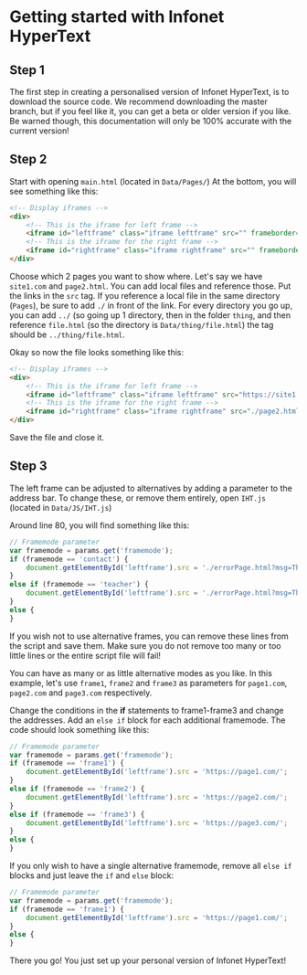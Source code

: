 # Getting started with Infonet HyperText
## Step 1
The first step in creating a personalised version of Infonet HyperText, is to download the source code. We recommend downloading the master branch, but if you feel like it, you can get a beta or older version if you like. Be warned though, this documentation will only be 100% accurate with the current version!
## Step 2
Start with opening ``main.html`` (located in ``Data/Pages/``)
At the bottom, you will see something like this:
```html
<!-- Display iframes -->
<div>
    <!-- This is the iframe for left frame -->
    <iframe id="leftframe" class="iframe leftframe" src="" frameborder="0" scrolling="no" align="left"></iframe>
    <!-- This is the iframe for the right frame -->
    <iframe id="rightframe" class="iframe rightframe" src="" frameborder="0" scrolling="no" align="right"></iframe>
</div>
```
Choose which 2 pages you want to show where. Let's say we have ``site1.com`` and ``page2.html``. You can add local files and reference those. Put the links in the `src` tag. If you reference a local file in the same directory (`Pages`), be sure to add `./` in front of the link. For every directory you go up, you can add `../` (so going up 1 directory, then in the folder `thing`, and then reference `file.html` (so the directory is `Data/thing/file.html`) the tag should be `../thing/file.html`.

Okay so now the file looks something like this:
```html
<!-- Display iframes -->
<div>
    <!-- This is the iframe for left frame -->
    <iframe id="leftframe" class="iframe leftframe" src="https://site1.com/" frameborder="0" scrolling="no" align="left"></iframe>
    <!-- This is the iframe for the right frame -->
    <iframe id="rightframe" class="iframe rightframe" src="./page2.html/" frameborder="0" scrolling="no" align="right"></iframe>
</div>
```
Save the file and close it.
## Step 3
The left frame can be adjusted to alternatives by adding a parameter to the address bar. To change these, or remove them entirely, open `IHT.js` (located in ``Data/JS/IHT.js``)

Around line 80, you will find something like this:
```js
// Framemode parameter
var framemode = params.get('framemode');
if (framemode == 'contact') {
	document.getElementById('leftframe').src = './errorPage.html?msg=This part is unfinished';
}
else if (framemode == 'teacher') {
	document.getElementById('leftframe').src = './errorPage.html?msg=This part is unfinished';
}
else {
}
```
If you wish not to use alternative frames, you can remove these lines from the script and save them. Make sure you do not remove too many or too little lines or the entire script file will fail!
  
You can have as many or as little alternative modes as you like. In this example, let's use `frame1`, `frame2` and `frame3` as parameters for `page1.com`, `page2.com` and `page3.com` respectively.
 
Change the conditions in the **if** statements to frame1-frame3 and change the addresses. Add an ``else if`` block for each additional framemode. The code should look something like this:
```js
// Framemode parameter
var framemode = params.get('framemode');
if (framemode == 'frame1') {
	document.getElementById('leftframe').src = 'https://page1.com/';
}
else if (framemode == 'frame2') {
	document.getElementById('leftframe').src = 'https://page2.com/';
}
else if (framemode == 'frame3') {
	document.getElementById('leftframe').src = 'https://page3.com/';
}
else {
}
```
If you only wish to have a single alternative framemode, remove all ``else if`` blocks and just leave the `if` and `else` block:
```js
// Framemode parameter
var framemode = params.get('framemode');
if (framemode == 'frame1') {
	document.getElementById('leftframe').src = 'https://page1.com/';
}
else {
}
```
There you go! You just set up your personal version of Infonet HyperText!

